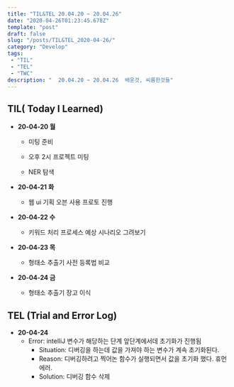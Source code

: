 ```yaml
---
title: "TIL&TEL 20.04.20 ~ 20.04.26"
date: "2020-04-26T01:23:45.678Z"
template: "post"
draft: false
slug: "/posts/TIL&TEL_2020-04-26/"
category: "Develop"
tags:
 - "TIL"
 - "TEL"
 - "TWC"
description: "  20.04.20 ~ 20.04.26  배운것, 씨름한것들"
---
```


## TIL( Today I Learned)

- **20-04-20 월**

  - 미팅 준비

  - 오후 2시 프로젝트 미팅

  - NER 탐색

    

- **20-04-21 화**

  - 웹 ui 기획 오븐 사용 프로토 진행 

    

- **20-04-22 수**

  - 키워드 처리 프로세스 예상 시나리오 그려보기

    

- **20-04-23 목**

  - 형태소 추출기 사전 등록법 비교 

    

- **20-04-24 금**

  - 형태소 추출기 장고 이식

     

## TEL (Trial and Error Log)

- **20-04-24**
  - Error: intelliJ 변수가 해당하는 단계 앞단계에서데  초기화가 진행됨 
    - Situation: 디버깅을 하는데 값을 가져야 하는 변수가 계속 초기화된다.
    - Reason: 디버깅하려고 찍어논 함수가 실행되면서 값을 초기화 했다. 휴먼 에러.
    - Solution: 디버깅 함수 삭제 